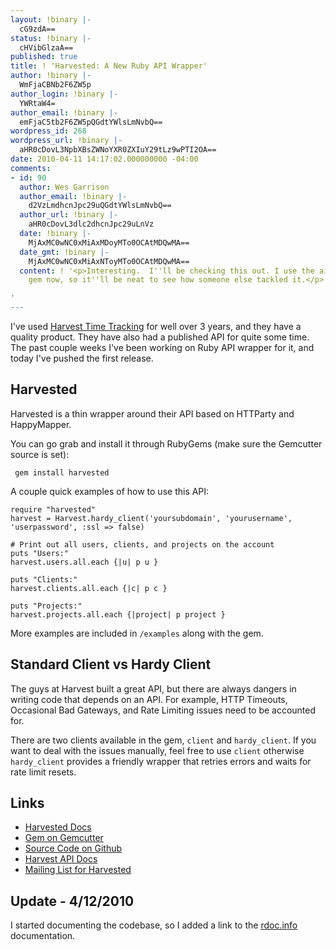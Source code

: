```yaml
---
layout: !binary |-
  cG9zdA==
status: !binary |-
  cHVibGlzaA==
published: true
title: ! 'Harvested: A New Ruby API Wrapper'
author: !binary |-
  WmFjaCBNb2F6ZW5p
author_login: !binary |-
  YWRtaW4=
author_email: !binary |-
  emFjaC5tb2F6ZW5pQGdtYWlsLmNvbQ==
wordpress_id: 268
wordpress_url: !binary |-
  aHR0cDovL3NpbXBsZWNoYXR0ZXIuY29tLz9wPTI2OA==
date: 2010-04-11 14:17:02.000000000 -04:00
comments:
- id: 90
  author: Wes Garrison
  author_email: !binary |-
    d2VzLmdhcnJpc29uQGdtYWlsLmNvbQ==
  author_url: !binary |-
    aHR0cDovL3dlc2dhcnJpc29uLnVz
  date: !binary |-
    MjAxMC0wNC0xMiAxMDoyMTo0OCAtMDQwMA==
  date_gmt: !binary |-
    MjAxMC0wNC0xMiAxNToyMTo0OCAtMDQwMA==
  content: ! '<p>Interesting.  I''ll be checking this out. I use the aiaio-harvest
    gem now, so it''ll be neat to see how someone else tackled it.</p>

'
---
```

I've used [Harvest Time Tracking](http://www.getharvest.com/) for well over 3 years, and they have a quality product. They have also had a published API for quite some time. The past couple weeks I've been working on Ruby API wrapper for it, and today I've pushed the first release.

## Harvested ##

Harvested is a thin wrapper around their API based on HTTParty and HappyMapper.

You can go grab and install it through RubyGems (make sure the Gemcutter source is set):

     gem install harvested

A couple quick examples of how to use this API:

    require "harvested"
    harvest = Harvest.hardy_client('yoursubdomain', 'yourusername', 'userpassword', :ssl => false)

    # Print out all users, clients, and projects on the account
    puts "Users:"
    harvest.users.all.each {|u| p u }

    puts "Clients:"
    harvest.clients.all.each {|c| p c }

    puts "Projects:"
    harvest.projects.all.each {|project| p project }

More examples are included in `/examples` along with the gem.

## Standard Client vs Hardy Client ##

The guys at Harvest built a great API, but there are always dangers in writing code that depends on an API. For example, HTTP Timeouts, Occasional Bad Gateways, and Rate Limiting issues need to be accounted for.

There are two clients available in the gem, `client` and `hardy_client`. If you want to deal with the issues manually, feel free to use `client` otherwise `hardy_client` provides a friendly wrapper that retries errors and waits for rate limit resets.

## Links ##

* [Harvested Docs](http://rdoc.info/projects/zmoazeni/harvested)
* [Gem on Gemcutter](http://rubygems.org/gems/harvested)
* [Source Code on Github](http://github.com/zmoazeni/harvested)
* [Harvest API Docs](http://www.getharvest.com/api)
* [Mailing List for Harvested](http://groups.google.com/group/harvested)

## Update - 4/12/2010 ##

I started documenting the codebase, so I added a link to the [rdoc.info](http://rdoc.info) documentation.
